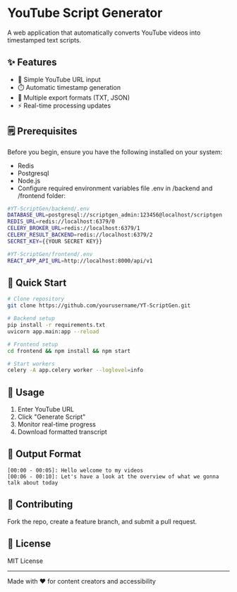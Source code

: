 # YouTube Script Generator

A web application that automatically converts YouTube videos into timestamped text scripts.

## ✨ Features

- 🔗 Simple YouTube URL input
- ⏱️ Automatic timestamp generation
- 📄 Multiple export formats (TXT, JSON)
- ⚡ Real-time processing updates

## 🗒️ Prerequisites
Before you begin, ensure you have the following installed on your system:
- Redis
- Postgresql
- Node.js
- Configure required environment variables file .env in /backend and /frontend folder:
```bash
#YT-ScriptGen/backend/.env
DATABASE_URL=postgresql://scriptgen_admin:123456@localhost/scriptgen
REDIS_URL=redis://localhost:6379/0
CELERY_BROKER_URL=redis://localhost:6379/1
CELERY_RESULT_BACKEND=redis://localhost:6379/2
SECRET_KEY={{YOUR SECRET KEY}}

#YT-ScriptGen/frontend/.env
REACT_APP_API_URL=http://localhost:8000/api/v1
```

## 🚀 Quick Start

```bash
# Clone repository
git clone https://github.com/yourusername/YT-ScriptGen.git

# Backend setup
pip install -r requirements.txt
uvicorn app.main:app --reload

# Frontend setup
cd frontend && npm install && npm start

# Start workers
celery -A app.celery worker --loglevel=info
```

## 🎯 Usage

1. Enter YouTube URL
2. Click "Generate Script"
3. Monitor real-time progress
4. Download formatted transcript

## 📝 Output Format

```
[00:00 - 00:05]: Hello welcome to my videos
[00:06 - 00:10]: Let's have a look at the overview of what we gonna talk about today
```

## 🤝 Contributing

Fork the repo, create a feature branch, and submit a pull request.

## 📄 License

MIT License

---

Made with ❤️ for content creators and accessibility
